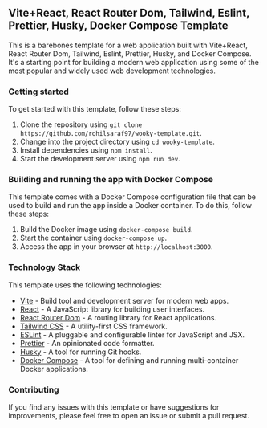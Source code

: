 ## Vite+React, React Router Dom, Tailwind, Eslint, Prettier, Husky, Docker Compose Template

This is a barebones template for a web application built with Vite+React, React Router Dom, Tailwind, Eslint, Prettier, Husky, and Docker Compose. It's a starting point for building a modern web application using some of the most popular and widely used web development technologies.

### Getting started

To get started with this template, follow these steps:

1.  Clone the repository using `git clone https://github.com/rohilsaraf97/wooky-template.git`.
2.  Change into the project directory using `cd wooky-template`.
3.  Install dependencies using `npm install`.
4.  Start the development server using `npm run dev`.

### Building and running the app with Docker Compose

This template comes with a Docker Compose configuration file that can be used to build and run the app inside a Docker container. To do this, follow these steps:

1.  Build the Docker image using `docker-compose build`.
2.  Start the container using `docker-compose up`.
3.  Access the app in your browser at `http://localhost:3000`.

### Technology Stack

This template uses the following technologies:

-   [Vite](https://vitejs.dev/) - Build tool and development server for modern web apps.
-   [React](https://reactjs.org/) - A JavaScript library for building user interfaces.
-   [React Router Dom](https://reactrouter.com/en/6.8.1) - A routing library for React applications.
-   [Tailwind CSS](https://tailwindcss.com/) - A utility-first CSS framework.
-   [ESLint](https://eslint.org/) - A pluggable and configurable linter for JavaScript and JSX.
-   [Prettier](https://prettier.io/) - An opinionated code formatter.
-   [Husky](https://typicode.github.io/husky/#/) - A tool for running Git hooks.
-   [Docker Compose](https://docs.docker.com/compose/) - A tool for defining and running multi-container Docker applications.

### Contributing

If you find any issues with this template or have suggestions for improvements, please feel free to open an issue or submit a pull request.
